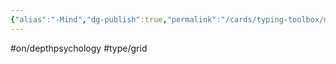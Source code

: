 ```yaml
---
{"alias":"-Mind","dg-publish":true,"permalink":"/cards/typing-toolbox/mind/","dgPassFrontmatter":true,"noteIcon":"1","created":"2023-04-14T09:30:08.631+02:00","updated":"2023-05-02T10:38:24.900+02:00"}
---
```


#on/depthpsychology #type/grid  

